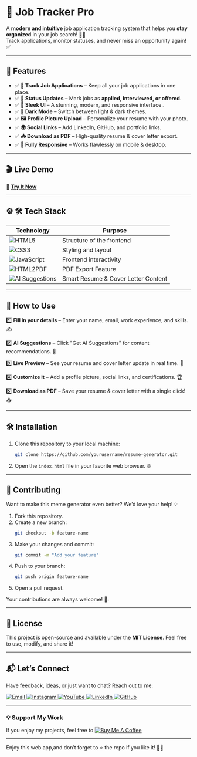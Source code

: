 # 📝 Job Tracker Pro

A **modern and intuitive** job application tracking system that helps you **stay organized** in your job search! 🎯💼  
Track applications, monitor statuses, and never miss an opportunity again! ✅

---

## 🌟 Features  
- ✅ **📌 Track Job Applications** – Keep all your job applications in one place.
- ✅ **📅 Status Updates** – Mark jobs as **applied, interviewed, or offered**. 
- ✅ **🎨 Sleek UI** – A stunning, modern, and responsive interface..  
- ✅ **🌙 Dark Mode** – Switch between light & dark themes.
- ✅ **🖼️ Profile Picture Upload** – Personalize your resume with your photo.
- ✅ **🌍 Social Links** – Add LinkedIn, GitHub, and portfolio links.
- ✅ **📥 Download as PDF** – High-quality resume & cover letter export.
- ✅ **📱 Fully Responsive** – Works flawlessly on mobile & desktop.
    
---      
## 🎬 Live Demo 

🔗 **[Try It Now](https://ai-powered-lost-and-found.netlify.app/)**  


---

## ⚙ 🛠 Tech Stack
| **Technology**  | **Purpose** |
|-----------------|-------------|
| ![HTML5](https://img.shields.io/badge/HTML5-E34F26?style=for-the-badge&logo=html5&logoColor=white) | Structure of the frontend |
| ![CSS3](https://img.shields.io/badge/CSS3-1572B6?style=for-the-badge&logo=css3&logoColor=white) | Styling and layout |
| ![JavaScript](https://img.shields.io/badge/JavaScript-F7DF1E?style=for-the-badge&logo=javascript&logoColor=black) | Frontend interactivity |
| ![HTML2PDF](https://img.shields.io/badge/html2pdf-FF5733?style=for-the-badge) | PDF Export Feature |
| ![AI Suggestions](https://img.shields.io/badge/AI%20Powered-9400D3?style=for-the-badge) | Smart Resume & Cover Letter Content |


---

## 🚀 How to Use 
1️⃣ **Fill in your details** – Enter your name, email, work experience, and skills. ✍️

2️⃣ **AI Suggestions** – Click "Get AI Suggestions" for content recommendations. 🤖  

3️⃣ **Live Preview** – See your resume and cover letter update in real time. 👀  

4️⃣ **Customize it** – Add a profile picture, social links, and certifications. 🏆 

5️⃣ **Download as PDF** – Save your resume & cover letter with a single click! 📥  

---

## 🛠️ Installation  

1. Clone this repository to your local machine:  
   ```bash  
   git clone https://github.com/yourusername/resume-generator.git
   ```  

2. Open the `index.html` file in your favorite web browser. 🌐  
 

---

## 🤝 Contributing  

Want to make this meme generator even better? We’d love your help! 💡  
1. Fork this repository.  
2. Create a new branch:  
   ```bash  
   git checkout -b feature-name  
   ```  
3. Make your changes and commit:  
   ```bash  
   git commit -m "Add your feature"  
   ```  
4. Push to your branch:  
   ```bash  
   git push origin feature-name  
   ```  
5. Open a pull request.  

Your contributions are always welcome! 🌟:


---

## 📜 License  

This project is open-source and available under the **MIT License**. Feel free to use, modify, and share it!  

---

## 📬 Let’s Connect  

Have feedback, ideas, or just want to chat? Reach out to me:  
<div>
  <a href="mailto:onlykelvin06@gmail.com">
    <img src="https://img.shields.io/badge/Email-4285F4?style=for-the-badge&logo=gmail&logoColor=white" alt="Email" />
  </a>
  <a href="https://www.instagram.com/_.yo.kelvin/">
    <img src="https://img.shields.io/badge/Instagram-E4405F?style=for-the-badge&logo=instagram&logoColor=white" alt="Instagram" />
  </a>
  <a href="https://www.youtube.com/@TechTutor_Tv?sub_confirmation=1">
    <img src="https://img.shields.io/badge/YouTube-FF0000?style=for-the-badge&logo=youtube&logoColor=white" alt="YouTube" />
  </a>
  <a href = "https://www.linkedin.com/in/kelvin-agyare-yeboah-6728a7301?utm_source=share&utm_campaign=share_via&utm_content=profile&utm_medium=android_app">
    <img src="https://img.shields.io/badge/LinkedIn-0077B5?style=for-the-badge&logo=linkedin&logoColor=white" alt="LinkedIn" />
  </a>
  <a href="https://github.com/KelvCodes">
    <img src="https://img.shields.io/badge/GitHub-181717?style=for-the-badge&logo=github&logoColor=white" alt="GitHub" />
  </a>
</div>     
 
---
### 💡 Support My Work  
If you enjoy my projects, feel free to [![Buy Me A Coffee](https://img.shields.io/badge/Buy%20Me%20A%20Coffee-%F0%9F%8C%8D-yellow?style=for-the-badge&logo=buy-me-a-coffee&logoColor=black)](https://www.buymeacoffee.com/kelvcodes) 

---
Enjoy this web app,and don’t forget to ⭐ the repo if you like it! 🥳✨  






